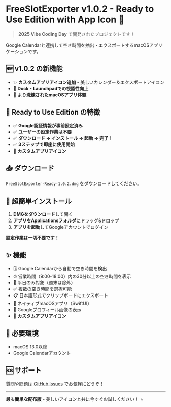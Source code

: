 # FreeSlotExporter v1.0.2 - Ready to Use Edition with App Icon 🎨

> **2025 Vibe Coding Day** で開発されたプロジェクトです！

Google Calendarと連携して空き時間を抽出・エクスポートするmacOSアプリケーションです。

## 🆕 v1.0.2 の新機能

- ✨ **カスタムアプリアイコン追加** - 美しいカレンダー＆エクスポートアイコン
- 🎨 **Dock・Launchpadでの視認性向上**
- 🔧 **より洗練されたmacOSアプリ体験**

## 🚀 Ready to Use Edition の特徴

- ✅ **Google認証情報が事前設定済み**
- ✅ **ユーザーの設定作業は不要**
- ✅ **ダウンロード → インストール → 起動 → 完了！**
- ✅ **3ステップで即座に使用開始**
- 🎨 **カスタムアプリアイコン**

## 📥 ダウンロード

`FreeSlotExporter-Ready-1.0.2.dmg` をダウンロードしてください。

## 🎯 超簡単インストール

1. **DMGをダウンロード**して開く
2. **アプリをApplicationsフォルダ**にドラッグ&ドロップ
3. **アプリを起動**してGoogleアカウントでログイン

**設定作業は一切不要です！**

## ✨ 機能

- 🗓️ Google Calendarから自動で空き時間を検出
- ⏰ 営業時間（9:00-18:00）内の30分以上の空き時間を表示
- 📅 平日のみ対象（週末は除外）
- ✅ 複数の空き時間を選択可能
- 📋 日本語形式でクリップボードにエクスポート
- 🎨 ネイティブmacOSアプリ（SwiftUI）
- 👤 Googleプロフィール画像の表示
- 🎨 **カスタムアプリアイコン**

## 🔧 必要環境

- macOS 13.0以降
- Google Calendarアカウント

## 🆘 サポート

質問や問題は [GitHub Issues](https://github.com/dcm-kimura/free-slot-exporter/issues) でお気軽にどうぞ！

---

**最も簡単な配布版** - 美しいアイコンと共に今すぐお試しください！ ⭐️